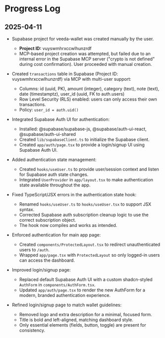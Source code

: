# Progress Log

## 2025-04-11

- Supabase project for veeda-wallet was created manually by the user.
  - **Project ID:** vuyswmhrxccwlhunzrdf
  - MCP-based project creation was attempted, but failed due to an internal error in the Supabase MCP server ("crypto is not defined" during cost confirmation). User proceeded with manual creation.

- Created `transactions` table in Supabase (Project ID: vuyswmhrxccwlhunzrdf) via MCP with multi-user support:
  - Columns: id (uuid, PK), amount (integer), category (text), note (text), date (timestamptz), user_id (uuid, FK to auth.users)
  - Row Level Security (RLS) enabled: users can only access their own transactions.
  - Policy: `user_id = auth.uid()`

- Integrated Supabase Auth UI for authentication:
  - Installed: @supabase/supabase-js, @supabase/auth-ui-react, @supabase/auth-ui-shared
  - Created `lib/supabaseClient.ts` to initialize the Supabase client.
  - Created `app/auth/page.tsx` to provide a login/signup UI using Supabase Auth UI.

- Added authentication state management:
  - Created `hooks/useUser.ts` to provide user/session context and listen for Supabase auth state changes.
  - Integrated `UserProvider` in `app/layout.tsx` to make authentication state available throughout the app.

- Fixed TypeScript/JSX errors in the authentication state hook:
  - Renamed `hooks/useUser.ts` to `hooks/useUser.tsx` to support JSX syntax.
  - Corrected Supabase auth subscription cleanup logic to use the correct subscription object.
  - The hook now compiles and works as intended.

- Enforced authentication for main app page:
  - Created `components/ProtectedLayout.tsx` to redirect unauthenticated users to `/auth`.
  - Wrapped `app/page.tsx` with `ProtectedLayout` so only logged-in users can access the dashboard.

- Improved login/signup page:
  - Replaced default Supabase Auth UI with a custom shadcn-styled `AuthForm` in `components/AuthForm.tsx`.
  - Updated `app/auth/page.tsx` to render the new AuthForm for a modern, branded authentication experience.

- Refined login/signup page to match wallet guidelines:
  - Removed logo and extra description for a minimal, focused form.
  - Title is bold and left-aligned, matching dashboard style.
  - Only essential elements (fields, button, toggle) are present for consistency.
